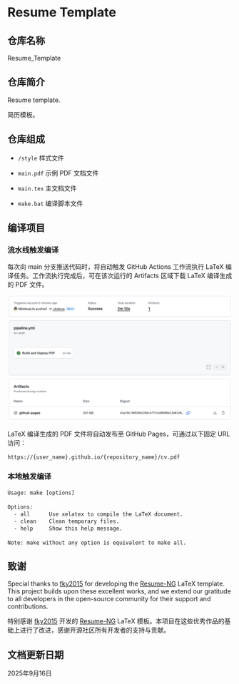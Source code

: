 # Resume Template

## 仓库名称

Resume_Template

## 仓库简介

Resume template.

简历模板。

## 仓库组成

* `/style`
样式文件

* `main.pdf`
示例 PDF 文档文件

* `main.tex`
主文档文件

* `make.bat`
编译脚本文件

## 编译项目

### 流水线触发编译

每次向 main 分支推送代码时，将自动触发 GitHub Actions 工作流执行 LaTeX 编译任务。工作流执行完成后，可在该次运行的 ​​Artifacts​​ 区域下载 LaTeX 编译生成的 PDF 文件。

![](assets/Pipeline.png)

LaTeX 编译生成的 PDF 文件将自动发布至 GitHub Pages，可通过以下固定 URL 访问：

```
​​https://{user_name}.github.io/{repository_name}/cv.pdf​
```

### 本地触发编译

```
Usage: make [options]

Options:
  - all      Use xelatex to compile the LaTeX document.
  - clean    Clean temporary files.
  - help     Show this help message.

Note: make without any option is equivalent to make all.
```

## 致谢

Special thanks to [fky2015](https://github.com/fky2015) for developing the [Resume-NG](https://github.com/fky2015/resume-ng) LaTeX template. This project builds upon these excellent works, and we extend our gratitude to all developers in the open-source community for their support and contributions.

特别感谢 [fky2015](https://github.com/fky2015) 开发的 [Resume-NG](https://github.com/fky2015/resume-ng) LaTeX 模板。本项目在这些优秀作品的基础上进行了改进，感谢开源社区所有开发者的支持与贡献。

## 文档更新日期

2025年9月16日
